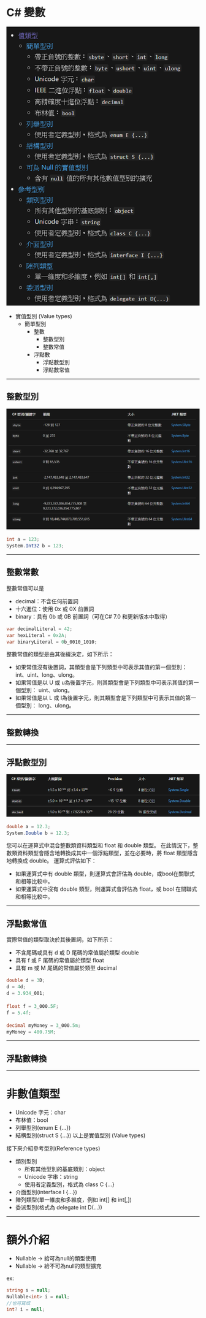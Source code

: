 # C# 變數
![](2020-03-02-22-27-03.png)
- 實值型別 (Value types)
  - 簡單型別
    - 整數
      - 整數型別
      - 整數常值
    - 浮點數
      - 浮點數型別
      - 浮點數常值
---
## 整數型別
![](2020-03-02-22-45-01.png)
```C#
int a = 123;
System.Int32 b = 123;
```
---
## 整數常數
整數常值可以是
- decimal：不含任何前置詞
- 十六進位：使用 0x 或 0X 前置詞
- binary：具有 0b 或 0B 前置詞（可在C# 7.0 和更新版本中取得）
```C#
var decimalLiteral = 42;
var hexLiteral = 0x2A;
var binaryLiteral = 0b_0010_1010;
```
整數常值的類型是由其後綴決定，如下所示：
- 如果常值沒有後置詞，其類型會是下列類型中可表示其值的第一個型別： int、uint、long、ulong。
- 如果常值是以 U 或 u為後置字元，則其類型會是下列類型中可表示其值的第一個型別： uint、ulong。
- 如果常值是以 L 或 l為後置字元，則其類型會是下列類型中可表示其值的第一個型別： long、ulong。
---
## 整數轉換
---
## 浮點數型別
![](2020-03-02-22-54-38.png)
```C#
double a = 12.3;
System.Double b = 12.3;
```
您可以在運算式中混合整數類資料類型和 float 和 double 類型。 在此情況下，整數類資料類型會隱含地轉換成其中一個浮點類型，並在必要時，將 float 類型隱含地轉換成 double。 運算式評估如下：
- 如果運算式中有 double 類型，則運算式會評估為 double，或bool在關聯式和相等比較中。
- 如果運算式中沒有 double 類型，則運算式會評估為 float，或 bool 在關聯式和相等比較中。
---
## 浮點數常值
實際常值的類型取決於其後置詞，如下所示：
- 不含尾碼或具有 d 或 D 尾碼的常值屬於類型 double
- 具有 f 或 F 尾碼的常值屬於類型 float
- 具有 m 或 M 尾碼的常值屬於類型 decimal
```C#
double d = 3D;
d = 4d;
d = 3.934_001;

float f = 3_000.5F;
f = 5.4f;

decimal myMoney = 3_000.5m;
myMoney = 400.75M;
```
---
## 浮點數轉換
---
# 非數值類型
- Unicode 字元：char
- 布林值：bool
- 列舉型別(enum E {...})
- 結構型別(struct S {...})
以上是實值型別 (Value types)

接下來介紹參考型別(Reference types)
- 類別型別
  - 所有其他型別的基底類別︰object
  - Unicode 字串：string
  - 使用者定義型別，格式為 class C {...}
- 介面型別(interface I {...})
- 陣列類型(單一維度和多維度，例如 int[] 和 int[,])
- 委派型別(格式為 delegate int D(...))
---
# 額外介紹
- Nullable -> 給可為null的類型使用
- Nullable<T> -> 給不可為null的類型擴充

ex:
```C#
string s = null;
Nullable<int> i = null;
//也可寫成
int? i = null;
```